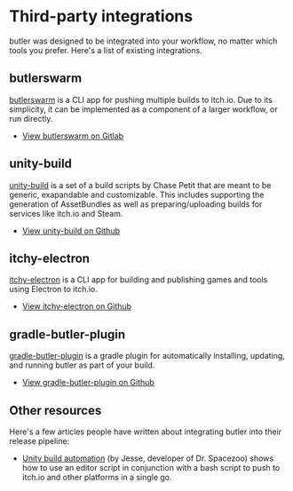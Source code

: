 
# Third-party integrations

butler was designed to be integrated into your workflow, no matter which tools
you prefer. Here's a list of existing integrations.

## butlerswarm

[butlerswarm](https://gitlab.com/zacryol/butlerswarm) is a CLI app for
pushing multiple builds to itch.io. Due to its simplicity, it can be
implemented as a component of a larger workflow, or run directly.

  * [View butlerswarm on Gitlab](https://gitlab.com/zacryol/butlerswarm)

## unity-build

[unity-build](https://github.com/Chaser324/unity-build) is a set of a build
scripts by Chase Petit that are meant to be generic, exapandable and
customizable. This includes supporting the generation of AssetBundles as well
as preparing/uploading builds for services like itch.io and Steam.

  * [View unity-build on Github](https://github.com/Chaser324/unity-build)

## itchy-electron

[itchy-electron](https://github.com/erbridge/itchy-electron) is a CLI app
for building and publishing games and tools using Electron to itch.io.

  * [View itchy-electron on Github](https://github.com/erbridge/itchy-electron)

## gradle-butler-plugin

[gradle-butler-plugin](https://github.com/mini2Dx/gradle-butler-plugin) is a gradle
plugin for automatically installing, updating, and running butler as part of your build.

  * [View gradle-butler-plugin on Github](https://github.com/mini2Dx/gradle-butler-plugin)

## Other resources

Here's a few articles people have written about integrating butler into their release
pipeline:

  * [Unity build automation](http://smashriot.com/unity-build-automation/) (by Jesse, developer of Dr. Spacezoo) shows how to use an editor script in conjunction with a bash script to push to itch.io and other platforms in a single go.

